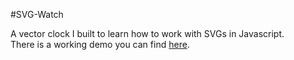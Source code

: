 #SVG-Watch

A vector clock I built to learn how to work with SVGs in Javascript.  
There is a working demo you can find [here](http://livepluscode.com/svg-watch).     
<div id="watch-container">
	<svg id="svg"></svg>
	<script src="http://livepluscode.com/js/snap.svg-min.js"></script>
	<script src="http://livepluscode.com/js/watch.js"></script>
</div>